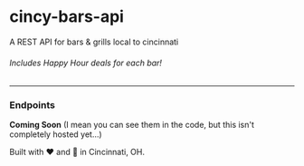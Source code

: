 # cincy-bars-api
A REST API for bars &amp; grills local to cincinnati

###### Includes Happy Hour deals for each bar!

---

### Endpoints

**Coming Soon**
(I mean you can see them in the code, but this isn't completely hosted yet...)

Built with :heart: and :beer: in Cincinnati, OH.